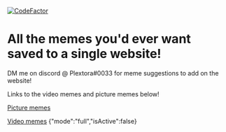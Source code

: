 [![CodeFactor](https://www.codefactor.io/repository/github/plextora/memes/badge)](https://www.codefactor.io/repository/github/plextora/memes)

All the memes you'd ever want saved to a single website!
===========================================
DM me on discord @ Plextora#0033 for meme suggestions to add on the website!

Links to the video memes and picture memes below!

[Picture memes](https://plextora.github.io/memes/pictures.html)

[Video memes](https://plextora.github.io/memes/video.html)
{"mode":"full","isActive":false}